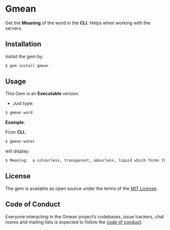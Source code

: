 # Gmean

Get the __Meaning__ of the word in the __CLI.__ Helps when working with the servers.

## Installation

Install the gem by:
```bash
$ gem install gmean
```

## Usage

This Gem is an __Executable__ version. 
-	Just type:
```sh
$ gmean word
```

__Example.__

From __CLI.__
```sh
$ gmean water
```
will display: 
```sh
$ Meaning:  a colourless, transparent, odourless, liquid which forms the seas, lakes, rivers, and rain and is the basis of the fluids of living organisms.
```

## License

The gem is available as open source under the terms of the [MIT License](https://opensource.org/licenses/MIT).

## Code of Conduct

Everyone interacting in the Gmean project’s codebases, issue trackers, chat rooms and mailing lists is expected to follow the [code of conduct](https://github.com/[USERNAME]/gmean/blob/master/CODE_OF_CONDUCT.md).
